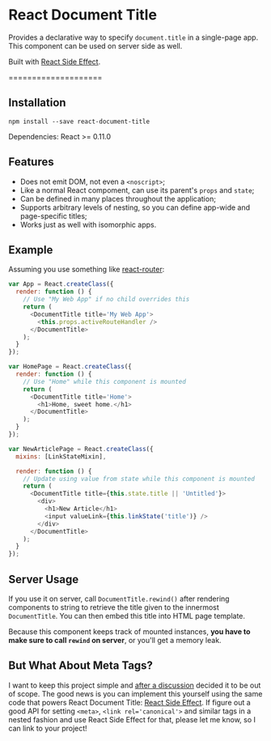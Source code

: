 React Document Title
====================

Provides a declarative way to specify `document.title` in a single-page app.  
This component can be used on server side as well.

Built with [React Side Effect](https://github.com/gaearon/react-side-effect).

====================

## Installation

```
npm install --save react-document-title
```

Dependencies: React >= 0.11.0

## Features

* Does not emit DOM, not even a `<noscript>`;
* Like a normal React compoment, can use its parent's `props` and `state`;
* Can be defined in many places throughout the application;
* Supports arbitrary levels of nesting, so you can define app-wide and page-specific titles;
* Works just as well with isomorphic apps.

## Example

Assuming you use something like [react-router](https://github.com/rackt/react-router):

```javascript
var App = React.createClass({
  render: function () {
    // Use "My Web App" if no child overrides this
    return (
      <DocumentTitle title='My Web App'>
        <this.props.activeRouteHandler />
      </DocumentTitle>
    );
  }
});

var HomePage = React.createClass({
  render: function () {
    // Use "Home" while this component is mounted
    return (
      <DocumentTitle title='Home'>
        <h1>Home, sweet home.</h1>
      </DocumentTitle>
    );
  }
});

var NewArticlePage = React.createClass({
  mixins: [LinkStateMixin],

  render: function () {
    // Update using value from state while this component is mounted
    return (
      <DocumentTitle title={this.state.title || 'Untitled'}>
        <div>
          <h1>New Article</h1>
          <input valueLink={this.linkState('title')} />
        </div>
      </DocumentTitle>
    );
  }
});
```

## Server Usage

If you use it on server, call `DocumentTitle.rewind()` after rendering components to string to retrieve the title given to the innermost `DocumentTitle`. You can then embed this title into HTML page template.

Because this component keeps track of mounted instances, **you have to make sure to call `rewind` on server**, or you'll get a memory leak.

## But What About Meta Tags?

I want to keep this project simple and [after a discussion](https://github.com/gaearon/react-document-title/issues/5) decided it to be out of scope. The good news is you can implement this yourself using the same code that powers React Document Title: [React Side Effect](https://github.com/gaearon/react-side-effect). If figure out a good API for setting `<meta>`, `<link rel='canonical'>` and similar tags in a nested fashion and use React Side Effect for that, please let me know, so I can link to your project!
